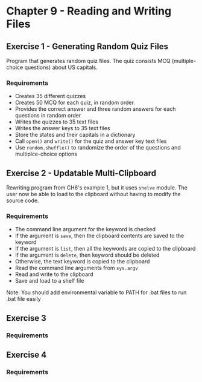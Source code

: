 # Chapter 9 - Reading and Writing Files

## Exercise 1 - Generating Random Quiz Files

Program that generates random quiz files. The quiz consists MCQ (multiple-choice questions) about US capitals.

### Requirements
- Creates 35 different quizzes
- Creates 50 MCQ for each quiz, in random order.
- Provides the correct answer and three random answers for each questions in random order
- Writes the quizzes to 35 text files
- Writes the answer keys to 35 text files
- Store the states and their capitals in a dictionary
- Call `open()` and `write()` for the quiz and answer key text files
- Use `random.shuffle()` to randomize the order of the questions and multiplce-choice options

## Exercise 2 - Updatable Multi-Clipboard

Rewriting program from CH6's example 1, but it uses `shelve` module. The user now be able to load to the clipboard without having to modify the source code.

### Requirements
- The command line argument for the keyword is checked
- If the argument is `save`, then the clipboard contents are saved to the keyword
- If the argument is `list`, then all the keywords are copied to the clipboard
- If the argument is `delete`, then keyword should be deleted
- Otherwise, the text keyword is copied to the clipboard
- Read the command line arguments from `sys.argv`
- Read and write to the clipboard
- Save and load to a shelf file

Note: You should add environmental variable to PATH for .bat files to run .bat file easily

## Exercise 3

### Requirements

## Exercise 4

### Requirements